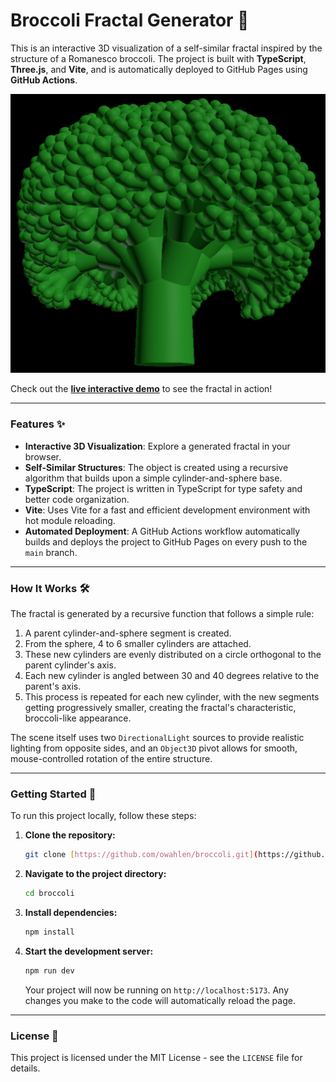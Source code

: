 # Broccoli Fractal Generator 🥦

This is an interactive 3D visualization of a self-similar fractal 
inspired by the structure of a Romanesco broccoli. 
The project is built with **TypeScript**, **Three.js**, and **Vite**, 
and is automatically deployed to GitHub Pages using **GitHub Actions**.

![A rendered 3D image of the broccoli fractal](docs/broccoli.png)

Check out the **[live interactive demo](https://owahlen.github.io/broccoli/)** 
to see the fractal in action!

***

### Features ✨

* **Interactive 3D Visualization**: Explore a generated fractal in your browser.
* **Self-Similar Structures**: The object is created using a recursive algorithm that builds upon a simple cylinder-and-sphere base.
* **TypeScript**: The project is written in TypeScript for type safety and better code organization.
* **Vite**: Uses Vite for a fast and efficient development environment with hot module reloading.
* **Automated Deployment**: A GitHub Actions workflow automatically builds and deploys the project to GitHub Pages on every push to the `main` branch.

***

### How It Works 🛠️

The fractal is generated by a recursive function that follows a simple rule:
1.  A parent cylinder-and-sphere segment is created.
2.  From the sphere, 4 to 6 smaller cylinders are attached.
3.  These new cylinders are evenly distributed on a circle orthogonal to the parent cylinder's axis.
4.  Each new cylinder is angled between 30 and 40 degrees relative to the parent's axis.
5.  This process is repeated for each new cylinder, with the new segments getting progressively smaller, creating the fractal's characteristic, broccoli-like appearance.

The scene itself uses two `DirectionalLight` sources to provide realistic lighting from opposite sides, and an `Object3D` pivot allows for smooth, mouse-controlled rotation of the entire structure.

***

### Getting Started 🚀

To run this project locally, follow these steps:

1.  **Clone the repository:**
    ```sh
    git clone [https://github.com/owahlen/broccoli.git](https://github.com/owahlen/broccoli.git)
    ```
2.  **Navigate to the project directory:**
    ```sh
    cd broccoli
    ```
3.  **Install dependencies:**
    ```sh
    npm install
    ```
4.  **Start the development server:**
    ```sh
    npm run dev
    ```
    Your project will now be running on `http://localhost:5173`. Any changes you make to the code will automatically reload the page.

***

### License 📝

This project is licensed under the MIT License - see the `LICENSE` file for details.
